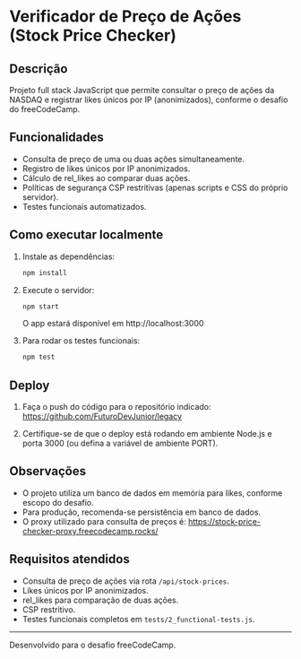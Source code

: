 # Verificador de Preço de Ações (Stock Price Checker)

## Descrição
Projeto full stack JavaScript que permite consultar o preço de ações da NASDAQ e registrar likes únicos por IP (anonimizados), conforme o desafio do freeCodeCamp.

## Funcionalidades
- Consulta de preço de uma ou duas ações simultaneamente.
- Registro de likes únicos por IP anonimizados.
- Cálculo de rel_likes ao comparar duas ações.
- Políticas de segurança CSP restritivas (apenas scripts e CSS do próprio servidor).
- Testes funcionais automatizados.

## Como executar localmente

1. Instale as dependências:
   ```bash
   npm install
   ```
2. Execute o servidor:
   ```bash
   npm start
   ```
   O app estará disponível em http://localhost:3000

3. Para rodar os testes funcionais:
   ```bash
   npm test
   ```

## Deploy

1. Faça o push do código para o repositório indicado:
   https://github.com/FuturoDevJunior/legacy

2. Certifique-se de que o deploy está rodando em ambiente Node.js e porta 3000 (ou defina a variável de ambiente PORT).

## Observações
- O projeto utiliza um banco de dados em memória para likes, conforme escopo do desafio.
- Para produção, recomenda-se persistência em banco de dados.
- O proxy utilizado para consulta de preços é: https://stock-price-checker-proxy.freecodecamp.rocks/

## Requisitos atendidos
- Consulta de preço de ações via rota `/api/stock-prices`.
- Likes únicos por IP anonimizados.
- rel_likes para comparação de duas ações.
- CSP restritivo.
- Testes funcionais completos em `tests/2_functional-tests.js`.

---

Desenvolvido para o desafio freeCodeCamp.
